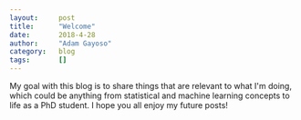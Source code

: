 ```yaml
---
layout:     post
title:      "Welcome"
date:       2018-4-28
author:     "Adam Gayoso"
category:   blog
tags:       []
---
```



My goal with this blog is to share things that are relevant to what I'm doing, which could be anything from statistical and machine learning concepts to life as a PhD student. I hope you all enjoy my future posts!